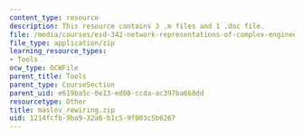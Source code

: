 ```yaml
---
content_type: resource
description: This resource contains 3 .m files and 1 .doc file.
file: /media/courses/esd-342-network-representations-of-complex-engineering-systems-spring-2010/1214fcfb9ba932a6b1c59f003c5b6267_maslov_rewiring.zip
file_type: application/zip
learning_resource_types:
- Tools
ocw_type: OCWFile
parent_title: Tools
parent_type: CourseSection
parent_uid: e619ba5c-0e13-ed08-ccda-ac397ba668dd
resourcetype: Other
title: maslov_rewiring.zip
uid: 1214fcfb-9ba9-32a6-b1c5-9f003c5b6267
---
```

